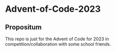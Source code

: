 # Advent-of-Code-2023

## Propositum
This repo is just for the Advent of Code for 2023 in competition/collaboration with some school friends.
